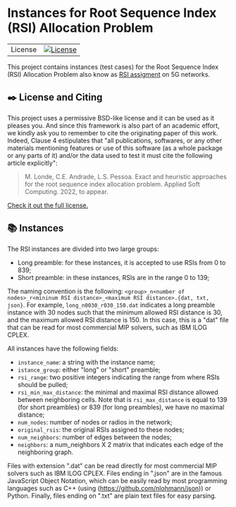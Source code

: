 Instances for Root Sequence Index (RSI) Allocation Problem
===============================================================================

<table>
<tr>
  <td>License</td>
  <td>
    <a href="https://github.com/ceandrade/rsi_allocation_problem_instances/blob/master/LICENSE.md">
    <img src="https://img.shields.io/badge/license-BSD--like-blue" alt="License" />
    </a>
  </td>
</tr>
</table>

This project contains instances (test cases) for the
Root Sequence Index (RSI) Allocation Problem also know as
[RSI assigment](http://www.techplayon.com/5g-nr-physical-cell-id-pci-planning)
on 5G networks.

:black_nib: License and Citing
--------------------------------------------------------------------------------

This project uses a permissive BSD-like license and it can be used as it
pleases you. And since this framework is also part of an academic effort, we
kindly ask you to remember to cite the originating paper of this work.
Indeed, Clause 4 estipulates that "all publications, softwares, or any other
materials mentioning features or use of this software (as a whole package or
any parts of it) and/or the data used to test it must cite the following
article explicitly":

> M. Londe, C.E. Andrade, L.S. Pessoa. Exact and heuristic approaches for
> the root sequence index allocation problem. Applied Soft Computing. 2022,
> to appear.

[Check it out the full license.](https://github.com/ceandrade/rsi_allocation_problem_instances/blob/master/LICENSE.md)

:books: Instances
-------------------------------------------------------------------------------

The RSI instances are divided into two large groups:

- Long preamble: for these instances, it is accepted to use RSIs from 0 to 839;
- Short preamble: in these instances, RSIs are in the range 0 to 139;

The naming convention is the following: `<group>_n<number of nodes>_r<mininum
RSI distance>_<maximum RSI distance>.{dat, txt, json}`. For example,
`long_n0030_r030_150.dat` indicates a long preamble instance with 30 nodes such
that the minimum allowed RSI distance is 30, and the maximum allowed RSI
distance is 150. In this case, this is a "dat" file that can be read for most
commercial MIP solvers, such as IBM ILOG CPLEX.

All instances have the following fields:

- `instance_name`: a string with the instance name;
- `istance_group`: either "long" or "short" preamble;
- `rsi_range`: two positive integers indicating the range from where RSIs
  should be pulled;
- `rsi_min_max_distance`: the minimal and maximal RSI distance allowed between
  neighboring cells. Note that is `rsi_max_distance` is equal to 139 (for short
  preambles) or 839 (for long preambles), we have no maximal distance;
- `num_nodes`: number of nodes or radios in the network;
- `original_rsis`: the original RSIs assigned to these nodes;
- `num_neighbors`: number of edges between the nodes;
- `neighbors`: a num_neighbors X 2 matrix that indicates each edge of the
  neighboring graph.

Files with extension ".dat" can be read directly for most commercial MIP
solvers such as IBM ILOG CPLEX. Files ending in ".json" are in the famous
JavaScript Object Notation, which can be easily read by most programming
languages such as C++ (using (https://github.com/nlohmann/json)) or Python.
Finally,  files ending on ".txt" are plain text files for easy parsing.

